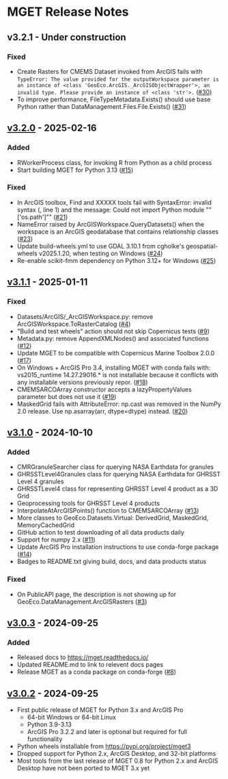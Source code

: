 # MGET Release Notes

## v3.2.1 - Under construction

### Fixed
- Create Rasters for CMEMS Dataset invoked from ArcGIS fails with `TypeError: The value provided for the outputWorkspace parameter is an instance of <class 'GeoEco.ArcGIS._ArcGISObjectWrapper'>, an invalid type. Please provide an instance of <class 'str'>.` ([#30](https://github.com/jjrob/MGET/issues/30))
- To improve performance, FileTypeMetadata.Exists() should use base Python rather than DataManagement.Files.File.Exists() ([#31](https://github.com/jjrob/MGET/issues/31))

## [v3.2.0](https://github.com/jjrob/MGET/releases/tag/v3.2.0) - 2025-02-16

### Added
- RWorkerProcess class, for invoking R from Python as a child process
- Start building MGET for Python 3.13 ([#15](https://github.com/jjrob/MGET/issues/15))

### Fixed
- In ArcGIS toolbox, Find and XXXXX tools fail with SyntaxError: invalid syntax (<string>, line 1) and the message: Could not import Python module ""['os.path']"" ([#21](https://github.com/jjrob/MGET/issues/21))
- NameError raised by ArcGISWorkspace.QueryDatasets() when the workspace is an ArcGIS geodatabase that contains relationship classes ([#23](https://github.com/jjrob/MGET/issues/23))
- Update build-wheels.yml to use GDAL 3.10.1 from cgholke's geospatial-wheels v2025.1.20, when testing on Windows ([#24](https://github.com/jjrob/MGET/issues/24))
- Re-enable scikit-fmm dependency on Python 3.12+ for Windows ([#25](https://github.com/jjrob/MGET/issues/25))

## [v3.1.1](https://github.com/jjrob/MGET/releases/tag/v3.1.1) - 2025-01-11

### Fixed
- Datasets/ArcGIS/_ArcGISWorkspace.py: remove ArcGISWorkspace.ToRasterCatalog ([#4](https://github.com/jjrob/MGET/issues/4))
- "Build and test wheels" action should not skip Copernicus tests ([#9](https://github.com/jjrob/MGET/issues/9))
- Metadata.py: remove AppendXMLNodes() and associated functions ([#12](https://github.com/jjrob/MGET/issues/12))
- Update MGET to be compatible with Copernicus Marine Toolbox 2.0.0 ([#17](https://github.com/jjrob/MGET/issues/17))
- On Windows + ArcGIS Pro 3.4, installing MGET with conda fails with: vs2015_runtime 14.27.29016.* is not installable because it conflicts with any installable versions previously repor.  ([#18](https://github.com/jjrob/MGET/issues/18))
- CMEMSARCOArray constructor accepts a lazyPropertyValues parameter but does not use it ([#19](https://github.com/jjrob/MGET/issues/19))
- MaskedGrid fails with AttributeError: np.cast was removed in the NumPy 2.0 release. Use np.asarray(arr, dtype=dtype) instead. ([#20](https://github.com/jjrob/MGET/issues/20))

## [v3.1.0](https://github.com/jjrob/MGET/releases/tag/v3.1.0) - 2024-10-10

### Added
- CMRGranuleSearcher class for querying NASA Earthdata for granules
- GHRSSTLevel4Granules class for querying NASA Earthdata for GHRSST Level 4 granules
- GHRSSTLevel4 class for representing GHRSST Level 4 product as a 3D Grid
- Geoprocessing tools for GHRSST Level 4 products
- InterpolateAtArcGISPoints() function to CMEMSARCOArray ([#13](https://github.com/jjrob/MGET/issues/13))
- More classes to GeoEco.Datasets.Virtual: DerivedGrid, MaskedGrid, MemoryCachedGrid
- GitHub action to test downloading of all data products daily
- Support for numpy 2.x ([#11](https://github.com/jjrob/MGET/issues/11))
- Update ArcGIS Pro installation instructions to use conda-forge package ([#14](https://github.com/jjrob/MGET/issues/14))
- Badges to README.txt giving build, docs, and data products status

### Fixed
- On PublicAPI page, the description is not showing up for GeoEco.DataManagement.ArcGISRasters ([#3](https://github.com/jjrob/MGET/issues/3))

## [v3.0.3](https://github.com/jjrob/MGET/releases/tag/v3.0.3) - 2024-09-25

### Added
- Released docs to https://mget.readthedocs.io/
- Updated README.md to link to relevent docs pages
- Release MGET as a conda package on conda-forge ([#8](https://github.com/jjrob/MGET/issues/8))

## [v3.0.2](https://github.com/jjrob/MGET/releases/tag/v3.0.2) - 2024-09-25

- First public release of MGET for Python 3.x and ArcGIS Pro
  - 64-bit Windows or 64-bit Linux
  - Python 3.9-3.13 
  - ArcGIS Pro 3.2.2 and later is optional but required for full functionality
- Python wheels installable from https://pypi.org/project/mget3
- Dropped support for Python 2.x, ArcGIS Desktop, and 32-bit platforms
- Most tools from the last release of MGET 0.8 for Python 2.x and ArcGIS Desktop have not been ported to MGET 3.x yet
